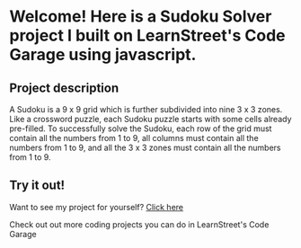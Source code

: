 
Welcome! Here is a Sudoku Solver project I built on LearnStreet's Code Garage using javascript.
===============================================================================================================

Project description
-------------------------

A Sudoku is a 9 x 9 grid which is further subdivided into nine 3 x 3 zones. Like a crossword puzzle, each Sudoku puzzle starts with some cells already pre-filled. To successfully solve the Sudoku, each row of the grid must contain all the numbers from 1 to 9, all columns 
must contain all the numbers from 1 to 9, and all the 3 x 3 zones must contain all the numbers from 1 to 9.

Try it out!
--------------

Want to see my project for yourself? [Click here](http://www.learnstreet.com//view_profile/512de8bc76b99c4584002b7b/project)

Check out out more coding projects you can do in LearnStreet's Code Garage
